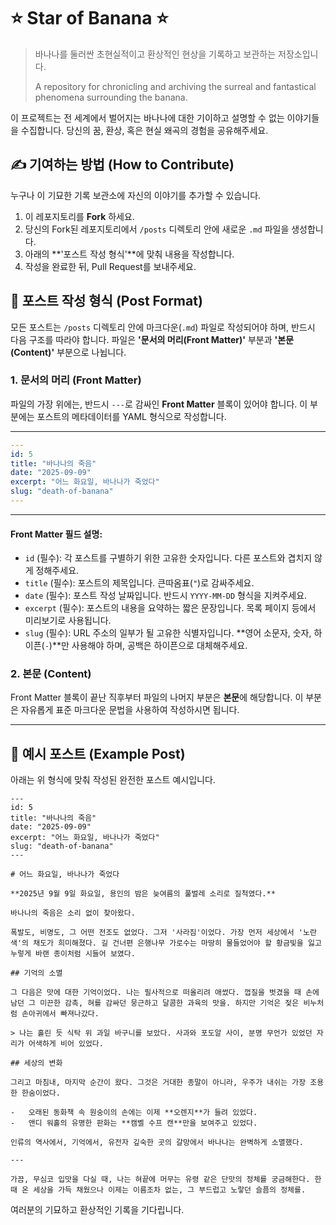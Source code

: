 # ⭐ Star of Banana ⭐

> 바나나를 둘러싼 초현실적이고 환상적인 현상을 기록하고 보관하는 저장소입니다.
>
> A repository for chronicling and archiving the surreal and fantastical phenomena surrounding the banana.

이 프로젝트는 전 세계에서 벌어지는 바나나에 대한 기이하고 설명할 수 없는 이야기들을 수집합니다. 당신의 꿈, 환상, 혹은 현실 왜곡의 경험을 공유해주세요.

## ✍️ 기여하는 방법 (How to Contribute)

누구나 이 기묘한 기록 보관소에 자신의 이야기를 추가할 수 있습니다.

1.  이 레포지토리를 **Fork** 하세요.
2.  당신의 Fork된 레포지토리에서 `/posts` 디렉토리 안에 새로운 `.md` 파일을 생성합니다.
3.  아래의 **'포스트 작성 형식'**에 맞춰 내용을 작성합니다.
4.  작성을 완료한 뒤, Pull Request를 보내주세요.

## 📄 포스트 작성 형식 (Post Format)

모든 포스트는 `/posts` 디렉토리 안에 마크다운(`.md`) 파일로 작성되어야 하며, 반드시 다음 구조를 따라야 합니다. 파일은 **'문서의 머리(Front Matter)'** 부분과 **'본문(Content)'** 부분으로 나뉩니다.

### 1. 문서의 머리 (Front Matter)

파일의 가장 위에는, 반드시 `---`로 감싸인 **Front Matter** 블록이 있어야 합니다. 이 부분에는 포스트의 메타데이터를 YAML 형식으로 작성합니다.

---
```yaml
---
id: 5
title: "바나나의 죽음"
date: "2025-09-09"
excerpt: "어느 화요일, 바나나가 죽었다"
slug: "death-of-banana"
---
```
---

#### **Front Matter 필드 설명:**

* `id` (필수): 각 포스트를 구별하기 위한 고유한 숫자입니다. 다른 포스트와 겹치지 않게 정해주세요.
* `title` (필수): 포스트의 제목입니다. 큰따옴표(`"`)로 감싸주세요.
* `date` (필수): 포스트 작성 날짜입니다. 반드시 `YYYY-MM-DD` 형식을 지켜주세요.
* `excerpt` (필수): 포스트의 내용을 요약하는 짧은 문장입니다. 목록 페이지 등에서 미리보기로 사용됩니다.
* `slug` (필수): URL 주소의 일부가 될 고유한 식별자입니다. **영어 소문자, 숫자, 하이픈(`-`)**만 사용해야 하며, 공백은 하이픈으로 대체해주세요.

### 2. 본문 (Content)

Front Matter 블록이 끝난 직후부터 파일의 나머지 부분은 **본문**에 해당합니다. 이 부분은 자유롭게 표준 마크다운 문법을 사용하여 작성하시면 됩니다.

---

## 📝 예시 포스트 (Example Post)

아래는 위 형식에 맞춰 작성된 완전한 포스트 예시입니다.

```
---
id: 5
title: "바나나의 죽음"
date: "2025-09-09"
excerpt: "어느 화요일, 바나나가 죽었다"
slug: "death-of-banana"
---

# 어느 화요일, 바나나가 죽었다

**2025년 9월 9일 화요일, 용인의 밤은 늦여름의 풀벌레 소리로 질척였다.**

바나나의 죽음은 소리 없이 찾아왔다.

폭발도, 비명도, 그 어떤 전조도 없었다. 그저 '사라짐'이었다. 가장 먼저 세상에서 '노란색'의 채도가 희미해졌다. 길 건너편 은행나무 가로수는 마땅히 물들었어야 할 황금빛을 잃고 누렇게 바랜 종이처럼 시들어 보였다.

## 기억의 소멸

그 다음은 맛에 대한 기억이었다. 나는 필사적으로 떠올리려 애썼다. 껍질을 벗겼을 때 손에 남던 그 미끈한 감촉, 혀를 감싸던 뭉근하고 달콤한 과육의 맛을. 하지만 기억은 젖은 비누처럼 손아귀에서 빠져나갔다.

> 나는 홀린 듯 식탁 위 과일 바구니를 보았다. 사과와 포도알 사이, 분명 무언가 있었던 자리가 어색하게 비어 있었다.

## 세상의 변화

그리고 마침내, 마지막 순간이 왔다. 그것은 거대한 종말이 아니라, 우주가 내쉬는 가장 조용한 한숨이었다.

-   오래된 동화책 속 원숭이의 손에는 이제 **오렌지**가 들려 있었다.
-   앤디 워홀의 유명한 판화는 **캠벨 수프 캔**만을 보여주고 있었다.

인류의 역사에서, 기억에서, 유전자 깊숙한 곳의 갈망에서 바나나는 완벽하게 소멸했다.

---

가끔, 무심코 입맛을 다실 때, 나는 혀끝에 머무는 유령 같은 단맛의 정체를 궁금해한다. 한때 온 세상을 가득 채웠으나 이제는 이름조차 없는, 그 부드럽고 노랗던 슬픔의 정체를.
```

여러분의 기묘하고 환상적인 기록을 기다립니다.